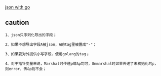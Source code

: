 [json with go](http://polyglot.ninja/golang-json/)

## caution
```cassandraql
1、json只序列化导出的字段；

2、如果不想导出字段A被json，A的tag里被置成"-"；  

3、如果要对外提供小写字段，使用golang的tag；

4、对于指针变量来说，Marshal时传递p或&p均可，Unmarshal时如果传递了未初始化的p，
则error，传&p则不会；

```
